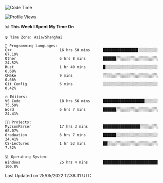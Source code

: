 <!--START_SECTION:waka-->
![Code Time](http://img.shields.io/badge/Code%20Time-56%20hrs%2015%20mins-blue)

![Profile Views](http://img.shields.io/badge/Profile%20Views-81-blue)

📊 **This Week I Spent My Time On** 

```text
⌚︎ Time Zone: Asia/Shanghai

💬 Programming Languages: 
C++                      16 hrs 50 mins      ████████████████░░░░░░░░░   67.19% 
Other                    6 hrs 8 mins        ██████░░░░░░░░░░░░░░░░░░░   24.52% 
Rust                     1 hr 40 mins        █░░░░░░░░░░░░░░░░░░░░░░░░   6.68% 
CMake                    9 mins              ░░░░░░░░░░░░░░░░░░░░░░░░░   0.66% 
Git Config               6 mins              ░░░░░░░░░░░░░░░░░░░░░░░░░   0.42%

🔥 Editors: 
VS Code                  18 hrs 56 mins      ███████████████████░░░░░░   75.59% 
Word                     6 hrs 7 mins        ██████░░░░░░░░░░░░░░░░░░░   24.41%

🐱‍💻 Projects: 
MyJsonParser             17 hrs 3 mins       █████████████████░░░░░░░░   68.07% 
Graduation               6 hrs 7 mins        ██████░░░░░░░░░░░░░░░░░░░   24.41% 
CS-Lectures              1 hr 53 mins        ██░░░░░░░░░░░░░░░░░░░░░░░   7.52%

💻 Operating System: 
Windows                  25 hrs 4 mins       █████████████████████████   100.0%

```


 Last Updated on 25/05/2022 12:38:31 UTC
<!--END_SECTION:waka-->